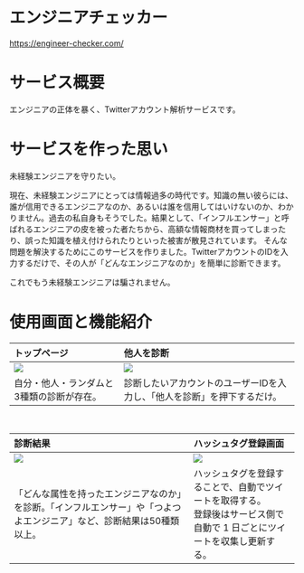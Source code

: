 # エンジニアチェッカー
https://engineer-checker.com/

# サービス概要
エンジニアの正体を暴く、Twitterアカウント解析サービスです。

# サービスを作った思い
未経験エンジニアを守りたい。

現在、未経験エンジニアにとっては情報過多の時代です。知識の無い彼らには、誰が信用できるエンジニアなのか、あるいは誰を信用してはいけないのか、わかりません。過去の私自身もそうでした。結果として、「インフルエンサー」と呼ばれるエンジニアの皮を被った者たちから、高額な情報商材を買ってしまったり、誤った知識を植え付けられたりといった被害が散見されています。
そんな問題を解決するためにこのサービスを作りました。TwitterアカウントのIDを入力するだけで、その人が「どんなエンジニアなのか」を簡単に診断できます。

これでもう未経験エンジニアは騙されません。

# 使用画面と機能紹介
| トップページ                                                         | 他人を診断                                                                                               |
| :------------------------------------------------------------------- | :----------------------------------------------------------------------------------------------------- |
| <img src="https://user-images.githubusercontent.com/64736212/97548821-f8277100-1a12-11eb-8f8b-fac47a16065c.png"> | <img src="https://user-images.githubusercontent.com/64736212/97548829-fa89cb00-1a12-11eb-863e-93b4c7cea223.png">                                   |
| 自分・他人・ランダムと3種類の診断が存在。              | 診断したいアカウントのユーザーIDを入力し、「他人を診断」を押下するだけ。 |

<br>

| 診断結果                                                                                                                 | ハッシュタグ登録画面                                                                                                        |
| :------------------------------------------------------------------------------------------------------------------------- | :-------------------------------------------------------------------------------------------------------------------------- |
| <img src="https://user-images.githubusercontent.com/64736212/97548835-fbbaf800-1a12-11eb-9941-dcf54f16c0c4.png">                                                       | <img src="https://i.gyazo.com/5264cb248f86022f6d5fef549460ee34.png">                                                        |
| 「どんな属性を持ったエンジニアなのか」を診断。「インフルエンサー」や「つよつよエンジニア」など、診断結果は50種類以上。 | ハッシュタグを登録することで、自動でツイートを取得する。<br>登録後はサービス側で自動で 1 日ごとにツイートを収集し更新する。 |

<br>
